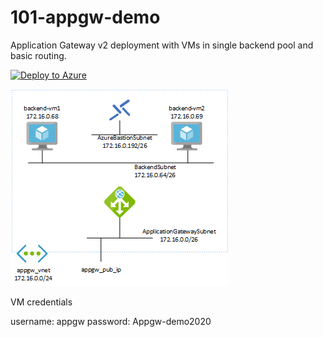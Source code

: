 # **101-appgw-demo**

 Application Gateway v2 deployment with VMs in single backend pool and basic routing.

[![Deploy to Azure](https://aka.ms/deploytoazurebutton)](https://portal.azure.com/#create/Microsoft.Template/uri/https%3A%2F%2Fraw.githubusercontent.com%2Fmddazure%2F101-appgw-demo%2Fmain%2Fazuredeploy.json)


![image](images/appgw-demo.png)




VM credentials

username: appgw
password: Appgw-demo2020